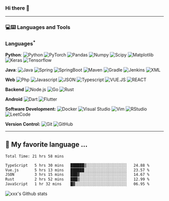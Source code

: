 ### Hi there 👋

---
### 💻:keyboard: Languages and Tools 

### Languages<sup>*</sup>

  **Python**:
  ![Python](https://img.shields.io/badge/-Python-black?style=flat&logo=python])
  ![PyTorch](https://img.shields.io/badge/-PyTorch-EE4C2C?style=flat&logo=PyTorch&logoColor=white])
  ![Pandas](https://img.shields.io/badge/-Pandas-150458?style=flat&logo=Pandas])
  ![Numpy](https://img.shields.io/badge/-Numpy-lightgray?style=flat&logo=Numpy&logoColor=white])
  ![Scipy](https://img.shields.io/badge/-Scipy-blue?style=flat&logo=Scipy&logoColor=white])
  ![Matplotlib](https://img.shields.io/badge/-Matplotlib-black?style=flat&logo=Matplotlib&logoColor=white])
  ![Keras](https://img.shields.io/badge/-Keras-D00000?style=flat&logo=Keras])
  ![Tensorflow](https://img.shields.io/badge/-Tensorflow-gray?style=flat&logo=tensorflow])

  **Java**: 
  ![Java](https://img.shields.io/badge/Java-orange?style=flat&logo=java&logoColor=white])
  ![Spring](https://img.shields.io/badge/-Spring-lightgray?style=flat&logo=spring])
  ![SpringBoot](https://img.shields.io/badge/-Springboot-black?style=flat&logo=springboot])
  ![Maven](https://img.shields.io/badge/Maven-C71A36?style=flat&logo=apache-maven])
  ![Gradle](https://img.shields.io/badge/Gradle-02303A?style=flat&logo=gradle])
  ![Jenkins](https://img.shields.io/badge/Jenkins-gray?style=flat&logo=jenkins])
  ![XML](https://img.shields.io/badge/-XML-orange?style=flat&logo=xml])
  
  **Web**
  ![Php](https://img.shields.io/badge/-php-lightgray?style=flat&logo=php)
  ![Javascript](https://img.shields.io/badge/-Javascript-orange?style=flat&logo=javascript)
  ![JSON](https://img.shields.io/badge/-JSON-lightgray?style=flat&logo=json])
  ![Typescript](https://img.shields.io/badge/-Typescript-orange?style=flat&logo=typescript)
  ![VUE.JS](https://img.shields.io/badge/-VUE.JS-orange?style=flat&logo=vue.js)
  ![REACT](https://img.shields.io/badge/React-20232A?style=flatlogo=react&logoColor=61DAFB)

  **Backend**
  ![Node.js](https://img.shields.io/badge/Node.js-43853D?style=flat&logo=node.js&logoColor=white)
  ![Go](https://img.shields.io/badge/Go-00ADD8?style=flat&logo=go&logoColor=white)
  ![Rust](https://img.shields.io/badge/Rust-000000?style=flat&logo=rust&logoColor=white)
  
  **Android**
  ![Dart](https://img.shields.io/badge/-Dart-blue?style=flat&logo=Dart)
  ![Flutter](https://img.shields.io/badge/-Flutter-orange?style=flat&logo=Flutter)

**Software Development:**
![Docker](https://img.shields.io/badge/-2496ED?style=flat&logo=Docker&logoColor=white)
![Visual Studio](https://img.shields.io/badge/-007ACC?style=flat&logo=Visual-Studio-Code&logoColor=white])
![Vim](https://img.shields.io/badge/-019733?style=flat&logo=Vim&logoColor=white])
![RStudio](https://img.shields.io/badge/-75AADB?style=flat&logo=RStudio&logoColor=white])
![LeetCode](https://img.shields.io/badge/-02569B?style=flat&logo=leetCode&logoColor=white])

**Version Control:**
![Git](https://img.shields.io/badge/-Git-black?style=flat&logo=git&link=https://github.com/Kuingsmile)
![GitHub](https://img.shields.io/badge/-GitHub-181717?style=flat&logo=github&link=https://github.com/Kuingsmile)

---


<!-- ### 🏆 Github Status
![Top Used Language](https://github-readme-stats.vercel.app/api/top-langs/?username=quananhle&show_icons=true&theme=tokyonight&hide_border=true)
![My Github Status](https://github-readme-stats.vercel.app/api?username=quananhle&show_icons=true&theme=shades-of-purple&hide_border=true) -->


## 🌱 My favorite language ...

<!--START_SECTION:waka-->

```txt
Total Time: 21 hrs 58 mins

TypeScript   5 hrs 30 mins   ██████▒░░░░░░░░░░░░░░░░░░   24.88 %
Vue.js       5 hrs 13 mins   ██████░░░░░░░░░░░░░░░░░░░   23.57 %
JSON         3 hrs 15 mins   ███▓░░░░░░░░░░░░░░░░░░░░░   14.67 %
Rust         2 hrs 52 mins   ███▒░░░░░░░░░░░░░░░░░░░░░   12.99 %
JavaScript   1 hr 32 mins    █▓░░░░░░░░░░░░░░░░░░░░░░░   06.95 %
```

<!--END_SECTION:waka-->

![xxx's Github stats](https://readmestats.999857.xyz/api?username=Kuingsmile&show_icons=true)



<!--
**Kuingsmile/Kuingsmile** is a ✨ _special_ ✨ repository because its `README.md` (this file) appears on your GitHub profile.

Here are some ideas to get you started:

- 🔭 I’m currently working on ...
- 🌱 I’m currently learning ...
- 👯 I’m looking to collaborate on ...
- 🤔 I’m looking for help with ...
- 💬 Ask me about ...
- 📫 How to reach me: ...
- 😄 Pronouns: ...
- ⚡ Fun fact: ...
-->
